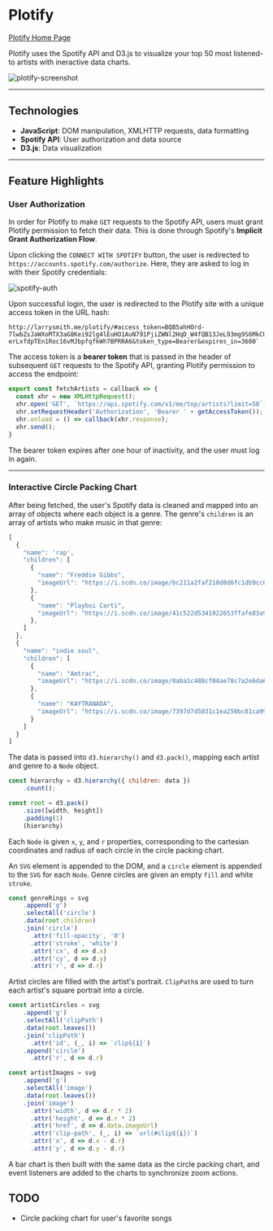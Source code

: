 # Plotify

[Plotify Home Page](http://larrysmith.me/plotify)

Plotify uses the Spotify API and D3.js to visualize your top 50 most listened-to artists with ineractive data charts.

![plotify-screenshot](https://user-images.githubusercontent.com/55966501/80675958-93428c80-8a6a-11ea-86ee-46bdc6ef631c.png)

---

## Technologies

* **JavaScript**: DOM manipulation, XMLHTTP requests, data formatting
* **Spotify API**: User authorization and data source
* **D3.js**: Data visualization

---

## Feature Highlights

### User Authorization

In order for Plotify to make `GET` requests to the Spotify API, users must grant Plotify permission to fetch their data. This is done through Spotify's **Implicit Grant Authorization Flow**.

Upon clicking the `CONNECT WITH SPOTIFY` button, the user is redirected to `https://accounts.spotify.com/authorize`. Here, they are asked to log in with their Spotify credentials:

![spotify-auth](https://user-images.githubusercontent.com/55966501/81346756-b32c0e80-906f-11ea-8f89-10efa4d9e6ad.png)

Upon successful login, the user is redirected to the Plotify site with a unique access token in the URL hash:

```
http://larrysmith.me/plotify/#access_token=BQB5ahHOrd-7lwbZsJaWXoMTX3aG8Kei92lg4lEuHO1AuN791PjiZWNl2HqD_W4fQB13JeL93mg9S6MkCU2rsV8E31K6K0IGYqzTRZ6waw_WbVZX5Unhq5ptT-erLxfdpTEn1Roc16vMJbpfqfkWh7BPRRA6&token_type=Bearer&expires_in=3600`
```

The access token is a **bearer token** that is passed in the header of subsequent `GET` requests to the Spotify API, granting Plotify permission to access the endpoint:

```JavaScript
export const fetchArtists = callback => {
  const xhr = new XMLHttpRequest();
  xhr.open('GET', `https://api.spotify.com/v1/me/top/artists?limit=50`);
  xhr.setRequestHeader('Authorization', 'Bearer ' + getAccessToken());
  xhr.onload = () => callback(xhr.response);
  xhr.send();
}
```

The bearer token expires after one hour of inactivity, and the user must log in again.

---

### Interactive Circle Packing Chart

After being fetched, the user's Spotify data is cleaned and mapped into an array of objects where each object is a genre. The genre's `children` is an array of artists who make music in that genre:

```JavaScript
[
  {
    "name": 'rap',
    "children": [
      {
        "name": "Freddie Gibbs",
        "imageUrl": "https://i.scdn.co/image/bc211a2faf210d8d6fc1db9cc070acd197a3e0d5"
      },
      {
        "name": "Playboi Carti",
        "imageUrl": "https://i.scdn.co/image/41c522d5341922653ffafe83a99bdc0be9b110d9"
      },
    ]
  },
  {
    "name": "indie soul",
    "children": [
      {
        "name": "Amtrac",
        "imageUrl": "https://i.scdn.co/image/0aba1c488cf04ae78c7a2e6da60b6c5d54a4b152"
      },
      {
        "name": "KAYTRANADA",
        "imageUrl": "https://i.scdn.co/image/7397d7d5031c1ea250bc81ca993414a6fca6577a"
      }
    ]
  }
]
```

The data is passed into `d3.hierarchy()` and `d3.pack()`, mapping each artist and genre to a `Node` object.

```JavaScript
const hierarchy = d3.hierarchy({ children: data })
    .count();

const root = d3.pack()
    .size([width, height])
    .padding(1)
    (hierarchy)
```

Each `Node` is given `x`, `y`, and `r` properties, corresponding to the cartesian coordinates and radius of each circle in the circle packing chart.

An `SVG` element is appended to the DOM, and a `circle` element is appended to the `SVG` for each `Node`. Genre circles are given an empty `fill` and white `stroke`.

```JavaScript
const genreRings = svg
    .append('g')
    .selectAll('circle')
    .data(root.children)
    .join('circle')
      .attr('fill-opacity', '0')
      .attr('stroke', 'white')
      .attr('cx', d => d.x)
      .attr('cy', d => d.y)
      .attr('r', d => d.r)
```

Artist circles are filled with the artist's portrait. `ClipPath`s are used to turn each artist's square portrait into a circle.

```JavaScript
const artistCircles = svg
    .append('g')
    .selectAll('clipPath')
    .data(root.leaves())
    .join('clipPath')
      .attr('id', (_, i) => `clip${i}`)
    .append('circle')
      .attr('r', d => d.r)
```

```JavaScript
const artistImages = svg
    .append('g')
    .selectAll('image')
    .data(root.leaves())
    .join('image')
      .attr('width', d => d.r * 2)
      .attr('height', d => d.r * 2)
      .attr('href', d => d.data.imageUrl)
      .attr('clip-path', (_, i) => `url(#clip${i})`)
      .attr('x', d => d.x - d.r)
      .attr('y', d => d.y - d.r)
```

A bar chart is then built with the same data as the circle packing chart, and event listeners are added to the charts to synchronize zoom actions.

## TODO

* Circle packing chart for user's favorite songs